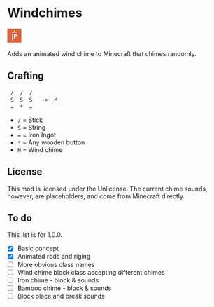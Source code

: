 # Windchimes
![Windchimes Mod Icon](src/main/resources/assets/windchimes/icon.png)

Adds an animated wind chime to Minecraft that chimes randomly.

## Crafting

```
 /  /  /
 S  S  S   ->  M
 =  *  =
```
- `/` = Stick
- `S` = String
- `=` = Iron Ingot
- `*` = Any wooden button
- `M` = Wind chime

## License

This mod is licensed under the Unlicense.
The current chime sounds, however, are placeholders, and come from Minecraft directly.

## To do

This list is for 1.0.0.

- [X] Basic concept
- [X] Animated rods and riging
- [ ] More obvious class names
- [ ] Wind chime block class accepting different chimes
- [ ] Iron chime - block & sounds
- [ ] Bamboo chime - block & sounds
- [ ] Block place and break sounds
